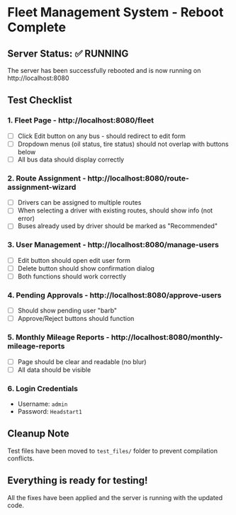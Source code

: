 # Fleet Management System - Reboot Complete

## Server Status: ✅ RUNNING

The server has been successfully rebooted and is now running on http://localhost:8080

## Test Checklist

### 1. Fleet Page - http://localhost:8080/fleet
- [ ] Click Edit button on any bus - should redirect to edit form
- [ ] Dropdown menus (oil status, tire status) should not overlap with buttons below
- [ ] All bus data should display correctly

### 2. Route Assignment - http://localhost:8080/route-assignment-wizard  
- [ ] Drivers can be assigned to multiple routes
- [ ] When selecting a driver with existing routes, should show info (not error)
- [ ] Buses already used by driver should be marked as "Recommended"

### 3. User Management - http://localhost:8080/manage-users
- [ ] Edit button should open edit user form
- [ ] Delete button should show confirmation dialog
- [ ] Both functions should work correctly

### 4. Pending Approvals - http://localhost:8080/approve-users
- [ ] Should show pending user "barb"
- [ ] Approve/Reject buttons should function

### 5. Monthly Mileage Reports - http://localhost:8080/monthly-mileage-reports
- [ ] Page should be clear and readable (no blur)
- [ ] All data should be visible

### 6. Login Credentials
- Username: `admin`
- Password: `Headstart1`

## Cleanup Note
Test files have been moved to `test_files/` folder to prevent compilation conflicts.

## Everything is ready for testing! 

All the fixes have been applied and the server is running with the updated code.
